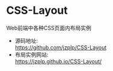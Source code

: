 # CSS-Layout
Web前端中各种CSS页面内布局实例

- 源码地址:\
  https://github.com/jzplp/CSS-Layout
- 布局实例网站:\
  https://jzplp.github.io/CSS-Layout/
